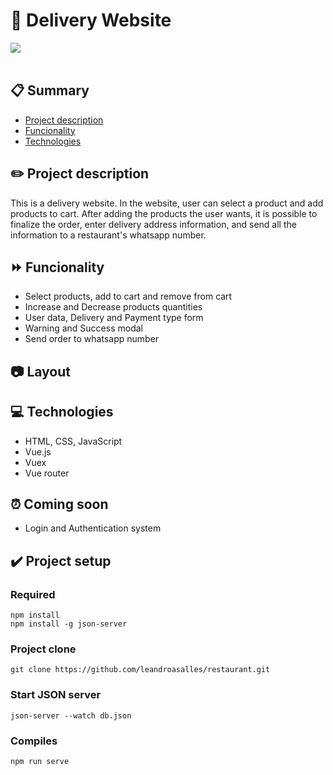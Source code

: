 # 🍔 Delivery Website 
<img src='https://img.shields.io/badge/Status-In%20improvement-green'>
<br><br>
<div>
<!-- <img style='width: 100%' src='./src/assets/images/logo.jpg'> -->
</div>


## 📋 Summary

- <a href="#project-description">Project description</a>
- <a href="#funcionality">Funcionality</a>
- <a href="#Technologies">Technologies</a>


<h2 id='project-description'>✏️ Project description</h2>

This is a delivery website. 
In the website, user can select a product and add products to cart.
After adding the products the user wants, it is possible to finalize the order, enter delivery address information, and send all the information to a restaurant's whatsapp number.


<h2 id='Funcionality'>⏩ Funcionality</h2>

- Select products, add to cart and remove from cart
- Increase and Decrease products quantities
- User data, Delivery and Payment type form
- Warning and Success modal
- Send order to whatsapp number

<h2 id='Layout'>📷 Layout</h2>


<h2 id='Technologies'>💻 Technologies</h2>

- HTML, CSS, JavaScript
- Vue.js
- Vuex
- Vue router

<h2 id='Coming-soon'>⏰ Coming soon</h2>

- Login and Authentication system

<h2 id='Project-setup'>✔️ Project setup</h2>

### Required
```
npm install
npm install -g json-server
```

### Project clone
```
git clone https://github.com/leandroasalles/restaurant.git
```
### Start JSON server
```
json-server --watch db.json
```
### Compiles
```
npm run serve
```

